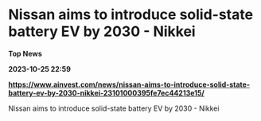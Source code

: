 # Nissan aims to introduce solid-state battery EV by 2030 - Nikkei
**Top News**

**2023-10-25 22:59**

**https://www.ainvest.com/news/nissan-aims-to-introduce-solid-state-battery-ev-by-2030-nikkei-23101000395fe7ec44213e15/**

Nissan aims to introduce solid-state battery EV by 2030 - Nikkei